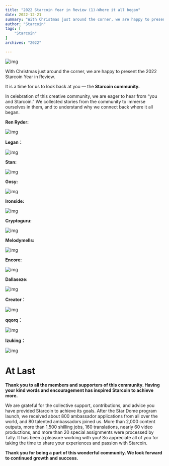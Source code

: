 ```yaml
---
title: "2022 Starcoin Year in Review (1)-Where it all began"
date: 2022-12-21
summary: "With Christmas just around the corner, we are happy to present the 2022 Starcoin Year in Review..."
author: "Starcoin"
tags: [
    "Starcoin"
]
archives: "2022"

---
```


![img](https://miro.medium.com/max/700/1*kD5GV9APF26RxyoYH9Y0dw.png)

With Christmas just around the corner, we are happy to present the 2022 Starcoin Year in Review.

It is a time for us to look back at you — the **Starcoin community.**

In celebration of this creative community, we are eager to hear from “you and Starcoin.” We collected stories from the community to immerse ourselves in them, and to understand why we connect back where it all began.

**Ren Ryder:**

![img](https://miro.medium.com/max/700/1*_9cqQx_6-7hDsu7qAjUqUA.png)

**Legan：**

![img](https://miro.medium.com/max/700/1*5_SBkMXnAy0RHeyI5R2MZQ.png)

**Stan:**

![img](https://miro.medium.com/max/700/1*673bsirf6jZ7d89PN-7rgA.png)

**Gosy:**

![img](https://miro.medium.com/max/700/1*WJyXQmgg288Iahas7sc5jQ.png)

**Ironside:**

![img](https://miro.medium.com/max/700/1*HNbsIZd68s17GZUvFmbG9Q.png)

**Cryptoguru:**

![img](https://miro.medium.com/max/700/1*Gb4hvj2mMb4JvG0XPC4ueQ.png)

**Melodymells:**

![img](https://miro.medium.com/max/700/1*B1Gupva7RDP32WBiRndQew.png)

**Encore:**

![img](https://miro.medium.com/max/700/1*OhUmyMuaIucDwzR7RY9Enw.png)

**Dallaseze:**

![img](https://miro.medium.com/max/700/1*5O7i-PTe-nqegmL-eJCPQQ.png)

**Creator：**

![img](https://miro.medium.com/max/700/1*2XdShdOGAdAxUvTrT_Slig.png)

**qqorq：**

![img](https://miro.medium.com/max/700/1*Saey5dHdEJNcCA6beiliHw.png)

**Izuking：**

![img](https://miro.medium.com/max/700/1*ZD9KqP3Q5H-XpmT1fccBnA.png)

# At Last

**Thank you to all the members and supporters of this community. Having your kind words and encouragement has inspired Starcoin to achieve more.**

We are grateful for the collective support, contributions, and advice you have provided Starcoin to achieve its goals. After the Star Dome program launch, we received about 800 ambassador applications from all over the world, and 80 talented ambassadors joined us. More than 2,000 content outputs, more than 1,500 shilling jobs, 160 translations, nearly 60 video productions, and more than 20 special assignments were processed by Tally. It has been a pleasure working with you! So appreciate all of you for taking the time to share your experiences and passion with Starcoin.

**Thank you for being a part of this wonderful community. We look forward to continued growth and success.**

